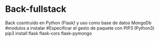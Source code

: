 # Back-fullstack
Back cosntruido en Python (Flask) y uso como base de datos MongoDb 
#modulos a instalar 
#Especificar el gesto de paquete con PIP3 (Python3)
pip3 install flask flask-cors flask-pymongo 
